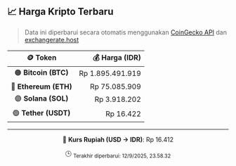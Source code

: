 

<!-- HARGA_KRIPTO -->
## 📈 Harga Kripto Terbaru

> Data ini diperbarui secara otomatis menggunakan [CoinGecko API](https://www.coingecko.com/) dan [exchangerate.host](https://exchangerate.host/)

<div align="center">

| 🪙 Token | 💰 Harga (IDR) |
|:------:|---------------:|
| 🟠 **Bitcoin (BTC)**   | Rp 1.895.491.919 |
| 🔵 **Ethereum (ETH)**  | Rp 75.085.909 |
| 🟣 **Solana (SOL)**    | Rp 3.918.202 |
| 🟢 **Tether (USDT)**   | Rp 16.422 |

---

💱 **Kurs Rupiah (USD → IDR)**: Rp 16.412

🕒 <sub>Terakhir diperbarui: 12/9/2025, 23.58.32</sub>

</div>
<!-- /HARGA_KRIPTO -->